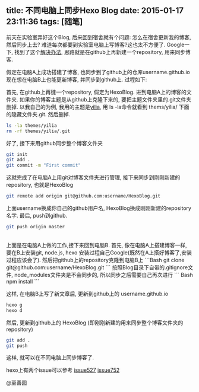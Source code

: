 title: 不同电脑上同步Hexo Blog
date: 2015-01-17 23:11:36
tags: [随笔]
---

前天在实验室弄好这个Blog, 后来回到宿舍就有个问题: 怎么在宿舍更新我的博客, 然后同步上去? 难道每次都要到实验室电脑上写博客?这也太不方便了. Google一下, 找到了这个[解决办法](http://youthyblog.com/2014/06/28/%E4%BD%BF%E7%94%A8github%E7%AE%A1%E7%90%86hexo%E6%9C%AC%E5%9C%B0%E6%96%87%E4%BB%B6/), 思路就是在github上再新建一个repository, 用来同步博客.

假定在电脑A上成功搭建了博客, 也同步到了github上的仓库username.github.io 现在想在电脑B上也能更新博客, 并同步到github上. 过程如下:

首先, 在github上再键一个repository, 假定为HexoBlog. 进到电脑A上的博客的文件夹. 如果你的博客主题是从github上克隆下来的, 要把主题文件夹里的.git文件夹删掉. 以我自己的为例, 我用的主题是[yilia](https://github.com/litten/hexo-theme-yilia), 用 ls -la命令就看到 thems/yilia/ 下面的隐藏文件夹.git. 然后删掉.
```Bash
ls -la themes/yilia
rm -rf themes/yilia/.git
```
<!-- more -->
好了, 接下来用github同步整个博客文件夹
```Bash
git init
git add .
git commit -m "First commit"
```

这就完成了在电脑A上用git对博客文件夹进行管理, 接下来同步到刚刚新建的repository, 也就是HexoBlog
```Bash
git remote add origin git@github.com:username/HexoBlog.git
```
上面username换成你自己的github用户名, HexoBlog换成刚刚新建的repository名字. 最后, push到github.
```Bash
git push origin master
```

<br />
上面是在电脑A上做的工作,接下来回到电脑B. 首先, 像在电脑A上搭建博客一样, 要在B上安装git, node.js, hexo 安装过程自己Google(既然在A上搭好博客了,安装过程应该会了). 然后把github上的repository克隆到电脑B上
```Bash
git clone git@github.com:username/HexoBlog.git
```
按照Blog目录下自带的.gitignore文件, node_modules文件夹是不会同步的, 所以同步之后需要自己再次进行
``` Bash
npm install
```

这样, 在电脑B上写了新文章后, 更新到github上的 username.github.io
``` Bash
hexo g
hexo d
```

然后, 更新到github上的 HexoBlog (即刚刚新建的用来同步整个博客文件夹的repository)
``` Bash
git add .
git push
```

这样, 就可以在不同电脑上同步博客了.

hexo上有两个issue可以参考
[issue527](https://github.com/hexojs/hexo/issues/527)
[issue752](https://github.com/hexojs/hexo/issues/752)

@至善园
